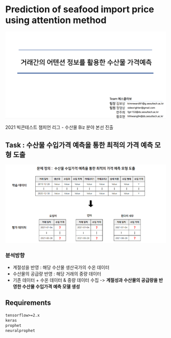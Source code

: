 # Prediction of seafood import price using attention method
<p align="center">
  <img src="assets/front_page.png" width="700">
</p>

2021 빅콘테스트 챔피언 리그 - 수산물 Biz 분야 본선 진출


## Task : 수산물 수입가격 예측을 통한 최적의 가격 예측 모형 도출
<p align="center">
  <img src="assets/task.png" width="700">
</p>

### 분석방향 
- 계절성을 반영 : 해당 수산물 생산국가의 수온 데이터 
- 수산물의 공급량 반영 : 해당 거래의 중량 데이터 
- 기존 데이터 + 수온 데이터 & 중량 데이터 수집 -> **계절성과 수산물의 공급량을 반영한 수산물 수입가격 예측 모델 생성** 

## 

## Requirements
```
tensorflow>=2.x
keras
prophet
neuralprophet 
```
